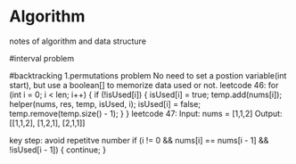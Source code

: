 # Algorithm
notes of algorithm and data structure

#interval problem

#backtracking
1.permutations problem
No need to set a postion variable(int start), but use a boolean[] to memorize data used or not.
  leetcode 46:
  for (int i = 0; i < len; i++) {
        if (!isUsed[i]) {
            isUsed[i] = true;
            temp.add(nums[i]);
            helper(nums, res, temp, isUsed, i);
            isUsed[i] = false;
            temp.remove(temp.size() - 1);
        }
    }
leetcode 47:
Input: nums = [1,1,2]
Output:
[[1,1,2],
 [1,2,1],
 [2,1,1]]

 key step: avoid repetitve number
  if (i != 0 &&  nums[i] == nums[i - 1] && !isUsed[i - 1]) {
      continue;
  }


